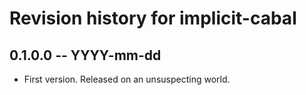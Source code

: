 # Revision history for implicit-cabal

## 0.1.0.0 -- YYYY-mm-dd

* First version. Released on an unsuspecting world.
